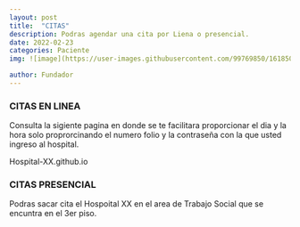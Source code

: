 ```yaml
---
layout: post
title:  "CITAS"
description: Podras agendar una cita por Liena o presencial.
date: 2022-02-23
categories: Paciente
img: ![image](https://user-images.githubusercontent.com/99769850/161850741-63caaa36-17a3-49c5-9db8-9ad056e16004.png)

author: Fundador
---
```


### CITAS EN LINEA 

Consulta la sigiente pagina en donde se te facilitara proporcionar el dia y la hora solo proprorcinando el numero folio y la contraseña con la que usted ingreso al hospital.

Hospital-XX.github.io




### CITAS PRESENCIAL 

Podras sacar cita el Hospoital XX en el area de Trabajo Social que se encuntra en el 3er piso. 



